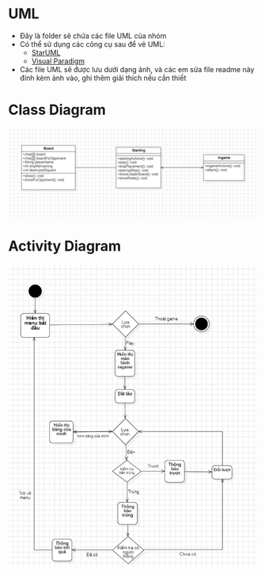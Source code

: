 # UML

- Đây là folder sẽ chứa các file UML của nhóm
- Có thể sử dụng các công cụ sau để vẽ UML:
  - [StarUML](https://staruml.io/)
  - [Visual Paradigm](https://online.visual-paradigm.com/vpce/)
- Các file UML sẽ được lưu dưới dạng ảnh, và các em sửa file readme này đính kèm ảnh vào, ghi thêm giải thích nếu cần thiết

# Class Diagram

![Alt text](ClassDiagram.png.png)

# Activity Diagram

![Alt text](ActivityDiagram.png.png)

